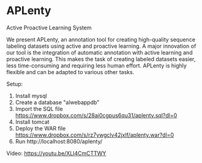 # APLenty
Active Proactive Learning System

We present APLenty, an annotation tool for creating high-quality sequence labeling datasets using active and proactive learning.
A major innovation of our tool is the integration of automatic annotation with active learning and proactive learning.
This makes the task of creating labeled datasets easier, less time-consuming and requiring less human effort.
APLenty is highly flexible and can be adapted to various other tasks.

Setup:
1. Install mysql
2. Create a database "alwebappdb"
3. Import the SQL file https://www.dropbox.com/s/28ai0cgpus6qu31/aplenty.sql?dl=0
4. Install tomcat
5. Deploy the WAR file https://www.dropbox.com/s/rz7ywgclv42jxlf/aplenty.war?dl=0
6. Run http://localhost:8080/aplenty/

Video:
https://youtu.be/XLl4CmCTTWY
